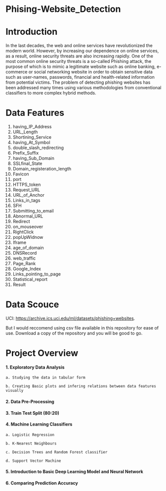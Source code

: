 # Phising-Website_Detection
# Introduction
In the last decades, the web and online services have revolutionized the modern world. However, by increasing our dependence on online services, as a result, online security threats are also increasing rapidly. One of the most common online security threats is a so-called Phishing attack, the purpose of which is to mimic a legitimate website such as online banking, e-commerce or social networking website in order to obtain sensitive data such as user-names, passwords, financial and health-related information from potential victims. The problem of detecting phishing websites has been addressed many times using various methodologies from conventional classifiers to more complex hybrid methods.
# Data Features
1.  having_IP_Address 
2.  URL_Length 
2.  Shortining_Service
3.  having_At_Symbol 
4.  double_slash_redirecting
5.  Prefix_Suffix
6.  having_Sub_Domain
7.  SSLfinal_State 
8.  Domain_registeration_length
9.  Favicon
10. port 
11. HTTPS_token 
12. Request_URL
13. URL_of_Anchor
14. Links_in_tags
15. SFH 
16. Submitting_to_email
17. Abnormal_URL
18. Redirect 
19. on_mouseover
20. RightClick 
21. popUpWidnow 
22. Iframe
23. age_of_domain
24. DNSRecord
25. web_traffic
26. Page_Rank
27. Google_Index
28. Links_pointing_to_page
29. Statistical_report
30. Result
# Data Scouce
UCI: https://archive.ics.uci.edu/ml/datasets/phishing+websites.

But I would reccomend using csv file available in this repository for ease of use.
Download a copy of the repository and you will be good to go.
# Project Overview
#### 1. Exploratory Data Analysis

    a. Studying the data in tabular form
  
    b. Creating Basic plots and infering relations between data features visually
  
#### 2. Data Pre-Processing

#### 3. Train Test Split (80:20)

#### 4. Machine Learning Classifiers

    a. Logistic Regression
  
    b. K-Nearest Neighbours
  
    c. Decision Trees and Random Forest classifier
  
    d. Support Vector Machine
  
#### 5. Introduction to Basic Deep Learning Model and Neural Network

#### 6. Comparing Prediction Accuracy
